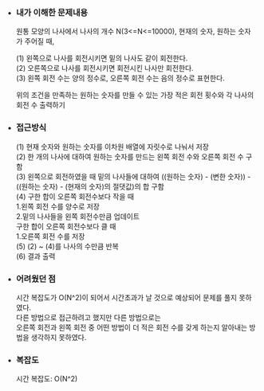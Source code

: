 - ### 내가 이해한 문제내용  
  원통 모양의 나사에서 나사의 개수 N(3<=N<=10000), 현재의 숫자, 원하는 숫자가 주어질 때,  
  
  (1) 왼쪽으로 나사를 회전시키면 밑의 나사도 같이 회전한다.  
  (2) 오른쪽으로 나사를 회전시키면 회전시킨 나사만 회전한다.  
  (3) 왼쪽 회전 수는 양의 정수로, 오른쪽 회전 수는 음의 정수로 표현한다.  
  
  위의 조건을 만족하는 원하는 숫자를 만들 수 있는 가장 적은 회전 횟수와 각 나사의 회전 수 출력하기  
  
- ### 접근방식  
  (1) 현재 숫자와 원하는 숫자를 이차원 배열에 자릿수로 나눠서 저장  
  (2) 한 개의 나사에 대하여 원하는 숫자를 만드는 왼쪽 회전 수와 오른쪽 회전 수 구함   
  (3) 왼쪽으로 회전하였을 때 밑의 나사들에 대하여 ((원하는 숫자) - (변한 숫자)) - ((원하는 숫자) - (현재의 숫자)의 절댓값)의 합 구함  
  (4) 구한 합이 오른쪽 회전수보다 작을 때   
      1.왼쪽 회전 수를 양수로 저장   
      2.밑의 나사들을 왼쪽 회전수만큼 업데이트     
      구한 합이 오른쪽 회전수보다 클 때   
      1.오른쪽 회전 수를  저장  
  (5) (2) ~ (4)를 나사의 수만큼 반복  
  (6) 결과 출력  
  
- ### 어려웠던 점   
  시간 복잡도가 O(N^2)이 되어서 시간초과가 날 것으로 예상되어 문제를 풀지 못하였다.  
  다른 방법으로 접근하려고 했지만 다른 방법으로는  
  오른쪽 회전과 왼쪽 회전 중 어떤 방법이 더 적은 회전 수를 갖게 하는지 알아내는 방법을 생각하지 못하였다.  
  
- ### 복잡도  
  시간 복잡도: O(N^2)  
  
  
